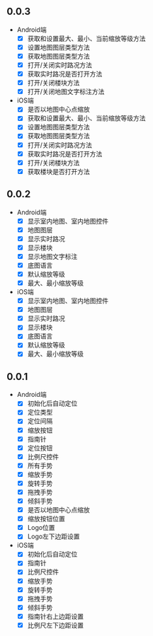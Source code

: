 ## 0.0.3

- Android端
  - [x] 获取和设置最大、最小、当前缩放等级方法
  - [x] 设置地图图层类型方法
  - [x] 获取地图图层类型方法
  - [x] 打开/关闭实时路况方法
  - [x] 获取实时路况是否打开方法
  - [x] 打开/关闭楼块方法
  - [x] 打开/关闭地图文字标注方法

- iOS端
  - [x] 是否以地图中心点缩放
  - [x] 获取和设置最大、最小、当前缩放等级方法
  - [x] 设置地图图层类型方法
  - [x] 获取地图图层类型方法
  - [x] 打开/关闭实时路况方法
  - [x] 获取实时路况是否打开方法
  - [x] 打开/关闭楼块方法
  - [x] 获取楼块是否打开方法

## 0.0.2

- Android端
  - [x] 显示室内地图、室内地图控件
  - [x] 地图图层
  - [x] 显示实时路况
  - [x] 显示楼块
  - [x] 显示地图文字标注
  - [x] 底图语言
  - [x] 默认缩放等级
  - [x] 最大、最小缩放等级

- iOS端
  - [x] 显示室内地图、室内地图控件
  - [x] 地图图层
  - [x] 显示实时路况
  - [x] 显示楼块
  - [x] 底图语言
  - [x] 默认缩放等级
  - [x] 最大、最小缩放等级

## 0.0.1

- Android端
  - [x] 初始化后自动定位
  - [x] 定位类型
  - [x] 定位间隔
  - [x] 缩放按钮
  - [x] 指南针
  - [x] 定位按钮
  - [x] 比例尺控件
  - [x] 所有手势
  - [x] 缩放手势
  - [x] 旋转手势
  - [x] 拖拽手势
  - [x] 倾斜手势
  - [x] 是否以地图中心点缩放
  - [x] 缩放按钮位置
  - [x] Logo位置
  - [x] Logo左下边距设置
    
- iOS端
  - [x] 初始化后自动定位
  - [x] 指南针
  - [x] 比例尺控件
  - [x] 缩放手势
  - [x] 旋转手势
  - [x] 拖拽手势
  - [x] 倾斜手势
  - [x] 指南针右上边距设置
  - [x] 比例尺左下边距设置
